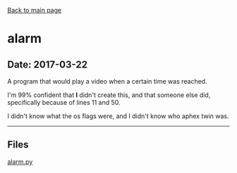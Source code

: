 [Back to main page](/)

# alarm

## Date: 2017-03-22

A program that would play a video when a certain time was reached.

I'm 99% confident that **I** didn't create this, and that someone else did, specifically because of lines 11 and 50.

I didn't know what the os flags were, and I didn't know who aphex twin was.

-----

## Files

[alarm.py](alarm.py)